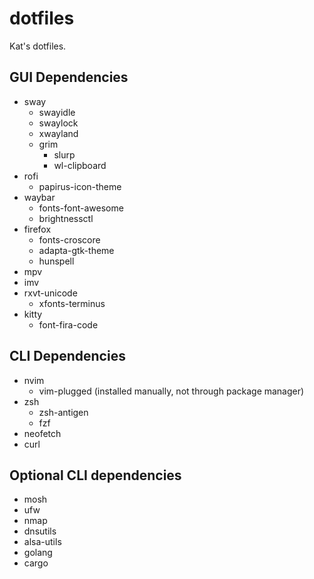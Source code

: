 # dotfiles
Kat's dotfiles.

## GUI Dependencies
- sway
  - swayidle
  - swaylock
  - xwayland
  - grim
    - slurp
    - wl-clipboard
- rofi
  - papirus-icon-theme
- waybar
  - fonts-font-awesome
  - brightnessctl
- firefox
  - fonts-croscore
  - adapta-gtk-theme
  - hunspell
- mpv
- imv
- rxvt-unicode
  - xfonts-terminus
- kitty
  - font-fira-code
 ## CLI Dependencies
- nvim
  - vim-plugged (installed manually, not through package manager)
- zsh
  - zsh-antigen
  - fzf
- neofetch
- curl

## Optional CLI dependencies
- mosh
- ufw
- nmap
- dnsutils
- alsa-utils
- golang
- cargo
